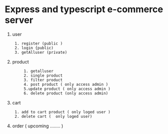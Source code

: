 # Express and typescript e-commerce server 


1. user 
        
        1. register (public )
        2. login {public)
        3. getAlluser (private)
2. product   


            1. getalluser 
            2. single product
            3. filter product
            4. post product ( only access admin ) 
            5.update product ( only access admin )
            6. delete product (only access admin)
    
3. cart 


        1. add to cart product ( only loged user )
        2. delete cart (  only loged user) 
    
 4. order ( upcoming ........ )
